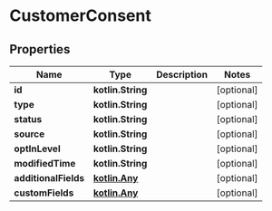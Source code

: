 
# CustomerConsent

## Properties
| Name | Type | Description | Notes |
| ------------ | ------------- | ------------- | ------------- |
| **id** | **kotlin.String** |  |  [optional] |
| **type** | **kotlin.String** |  |  [optional] |
| **status** | **kotlin.String** |  |  [optional] |
| **source** | **kotlin.String** |  |  [optional] |
| **optInLevel** | **kotlin.String** |  |  [optional] |
| **modifiedTime** | **kotlin.String** |  |  [optional] |
| **additionalFields** | [**kotlin.Any**](.md) |  |  [optional] |
| **customFields** | [**kotlin.Any**](.md) |  |  [optional] |



